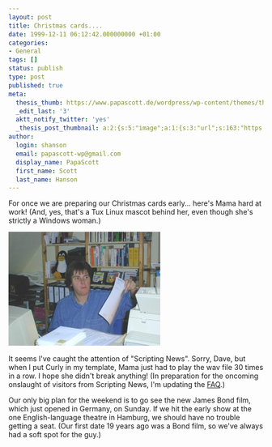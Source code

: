 ```yaml
---
layout: post
title: Christmas cards....
date: 1999-12-11 06:12:42.000000000 +01:00
categories:
- General
tags: []
status: publish
type: post
published: true
meta:
  thesis_thumb: https://www.papascott.de/wordpress/wp-content/themes/thesis_151/lib/scripts/thumb.php?w=100&h=100&zc=1&q=100&src=https://www.papascott.de/images/mausnews/fppaper.jpg
  _edit_last: '3'
  aktt_notify_twitter: 'yes'
  _thesis_post_thumbnail: a:2:{s:5:"image";a:1:{s:3:"url";s:163:"https://www.papascott.de/wordpress/wp-content/themes/thesis_151/lib/scripts/thumb.php?w=100&h=100&zc=1&q=100&src=https://www.papascott.de/images/mausnews/fppaper.jpg";}s:5:"frame";a:1:{s:2:"on";s:1:"1";}}
author:
  login: shanson
  email: papascott-wp@gmail.com
  display_name: PapaScott
  first_name: Scott
  last_name: Hanson
---
```

<p>For once we are preparing our Christmas cards early... here's Mama hard at work! (And, yes, that's a Tux Linux mascot behind her, even though she's strictly a Windows woman.)</p>
<p><img src="/wordpress/wp-content/uploads/1999/12/fppaper.jpg" height="225" width="300" border="0" alt="fppaper.jpg: She's checking her list..." /></p>
<p>It seems I've caught the attention of "Scripting News". Sorry, Dave, but when I put Curly in my template, Mama just had to play the wav file 30 times in a row. I hope she didn't break anything! (In preparation for the oncoming onslaught of visitors from Scripting News, I'm updating the <a href="http://shanson.editthispage.com/faq">FAQ</a>.)</p>
<p>Our only big plan for the weekend is to go see the new James Bond film, which just opened in Germany, on Sunday. If we hit the early show at the one English-language theatre in Hamburg, we should have no trouble getting a seat. (Our first date 19 years ago was a Bond film, so we've always had a soft spot for the guy.)</p>

